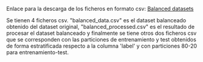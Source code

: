 Enlace para la descarga  de los ficheros en formato csv:
[Balanced datasets](https://universidaddeburgos-my.sharepoint.com/personal/ecl1009_alu_ubu_es/_layouts/15/onedrive.aspx?id=%2Fpersonal%2Fecl1009%5Falu%5Fubu%5Fes%2FDocuments%2FBalanced%20data&ga=1)

Se tienen 4 ficheros csv. "balanced_data.csv" es el dataset balanceado obtenido del dataset original, 
"balanced_processed.csv" es el resultado de procesar el dataset balanceado y finalmente se tiene otros 
dos ficheros csv que se corresponden con las particiones de entrenamiento y test obtenidos de forma 
estratificada respecto a la columna 'label' y con particiones 80-20 para entrenamiento-test.